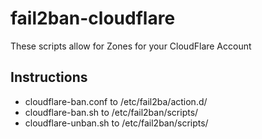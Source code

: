 # fail2ban-cloudflare
These scripts allow for Zones for your CloudFlare Account

## Instructions
* cloudflare-ban.conf to /etc/fail2ba/action.d/
* cloudflare-ban.sh to /etc/fail2ban/scripts/
* cloudflare-unban.sh to /etc/fail2ban/scripts/
